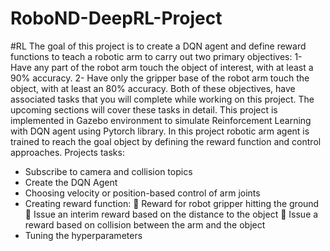 # RoboND-DeepRL-Project
#RL
The goal of this project is to create a DQN agent and define reward functions to teach a robotic arm to carry out two primary objectives:
1- Have any part of the robot arm touch the object of interest, with at least a 90% accuracy.
2- Have only the gripper base of the robot arm touch the object, with at least an 80% accuracy.
Both of these objectives, have associated tasks that you will complete while working on this project. The upcoming sections will cover these tasks in detail.
This project is implemented in Gazebo environment to simulate Reinforcement Learning with DQN agent using Pytorch library.
In this project robotic arm agent is trained to reach the goal object by defining the reward function and control approaches.
Projects tasks:
- Subscribe to camera and collision topics
- Create the DQN Agent
- Choosing velocity or position-based control of arm joints
- Creating reward function:
 Reward for robot gripper hitting the ground
 Issue an interim reward based on the distance to the object
 Issue a reward based on collision between the arm and the object
- Tuning the hyperparameters
